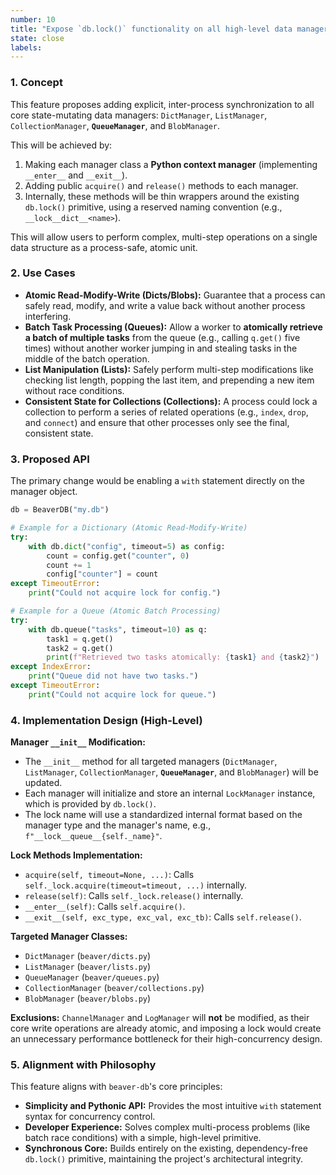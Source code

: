 ```yaml
---
number: 10
title: "Expose `db.lock()` functionality on all high-level data managers"
state: close
labels:
---
```


### 1. Concept

This feature proposes adding explicit, inter-process synchronization to all core state-mutating data managers: `DictManager`, `ListManager`, `CollectionManager`, **`QueueManager`**, and `BlobManager`.

This will be achieved by:

1.  Making each manager class a **Python context manager** (implementing `__enter__` and `__exit__`).
2.  Adding public `acquire()` and `release()` methods to each manager.
3.  Internally, these methods will be thin wrappers around the existing `db.lock()` primitive, using a reserved naming convention (e.g., `__lock__dict__<name>`).

This will allow users to perform complex, multi-step operations on a single data structure as a process-safe, atomic unit.

### 2. Use Cases

* **Atomic Read-Modify-Write (Dicts/Blobs):** Guarantee that a process can safely read, modify, and write a value back without another process interfering.
* **Batch Task Processing (Queues):** Allow a worker to **atomically retrieve a batch of multiple tasks** from the queue (e.g., calling `q.get()` five times) without another worker jumping in and stealing tasks in the middle of the batch operation.
* **List Manipulation (Lists):** Safely perform multi-step modifications like checking list length, popping the last item, and prepending a new item without race conditions.
* **Consistent State for Collections (Collections):** A process could lock a collection to perform a series of related operations (e.g., `index`, `drop`, and `connect`) and ensure that other processes only see the final, consistent state.

### 3. Proposed API

The primary change would be enabling a `with` statement directly on the manager object.

```python
db = BeaverDB("my.db")

# Example for a Dictionary (Atomic Read-Modify-Write)
try:
    with db.dict("config", timeout=5) as config:
        count = config.get("counter", 0)
        count += 1
        config["counter"] = count
except TimeoutError:
    print("Could not acquire lock for config.")

# Example for a Queue (Atomic Batch Processing)
try:
    with db.queue("tasks", timeout=10) as q:
        task1 = q.get()
        task2 = q.get()
        print(f"Retrieved two tasks atomically: {task1} and {task2}")
except IndexError:
    print("Queue did not have two tasks.")
except TimeoutError:
    print("Could not acquire lock for queue.")
```

### 4. Implementation Design (High-Level)

**Manager `__init__` Modification:**

* The `__init__` method for all targeted managers (`DictManager`, `ListManager`, `CollectionManager`, **`QueueManager`**, and `BlobManager`) will be updated.
* Each manager will initialize and store an internal `LockManager` instance, which is provided by `db.lock()`.
* The lock name will use a standardized internal format based on the manager type and the manager's name, e.g., `f"__lock__queue__{self._name}"`.

**Lock Methods Implementation:**

* `acquire(self, timeout=None, ...)`: Calls `self._lock.acquire(timeout=timeout, ...)` internally.
* `release(self)`: Calls `self._lock.release()` internally.
* `__enter__(self)`: Calls `self.acquire()`.
* `__exit__(self, exc_type, exc_val, exc_tb)`: Calls `self.release()`.

**Targeted Manager Classes:**

* `DictManager` (`beaver/dicts.py`)
* `ListManager` (`beaver/lists.py`)
* `QueueManager` (`beaver/queues.py`)
* `CollectionManager` (`beaver/collections.py`)
* `BlobManager` (`beaver/blobs.py`)

**Exclusions:** `ChannelManager` and `LogManager` will **not** be modified, as their core write operations are already atomic, and imposing a lock would create an unnecessary performance bottleneck for their high-concurrency design.

### 5. Alignment with Philosophy

This feature aligns with `beaver-db`'s core principles:

* **Simplicity and Pythonic API:** Provides the most intuitive `with` statement syntax for concurrency control.
* **Developer Experience:** Solves complex multi-process problems (like batch race conditions) with a simple, high-level primitive.
* **Synchronous Core:** Builds entirely on the existing, dependency-free `db.lock()` primitive, maintaining the project's architectural integrity.